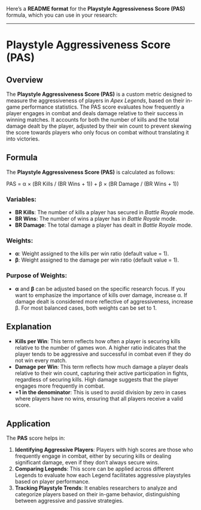 Here’s a **README format** for the **Playstyle Aggressiveness Score (PAS)** formula, which you can use in your research:

---

# Playstyle Aggressiveness Score (PAS)

## Overview

The **Playstyle Aggressiveness Score (PAS)** is a custom metric designed to measure the aggressiveness of players in *Apex Legends*, based on their in-game performance statistics. The PAS score evaluates how frequently a player engages in combat and deals damage relative to their success in winning matches. It accounts for both the number of kills and the total damage dealt by the player, adjusted by their win count to prevent skewing the score towards players who only focus on combat without translating it into victories.

## Formula

The **Playstyle Aggressiveness Score (PAS)** is calculated as follows:

PAS = α × (BR Kills / (BR Wins + 1)) + β × (BR Damage / (BR Wins + 1))


### Variables:
- **BR Kills**: The number of kills a player has secured in *Battle Royale* mode.
- **BR Wins**: The number of wins a player has in *Battle Royale* mode.
- **BR Damage**: The total damage a player has dealt in *Battle Royale* mode.

### Weights:
- **α**: Weight assigned to the kills per win ratio (default value = 1).
- **β**: Weight assigned to the damage per win ratio (default value = 1).

### Purpose of Weights:
- **α** and **β** can be adjusted based on the specific research focus. If you want to emphasize the importance of kills over damage, increase α. If damage dealt is considered more reflective of aggressiveness, increase  β. For most balanced cases, both weights can be set to 1.

## Explanation

- **Kills per Win**: This term reflects how often a player is securing kills relative to the number of games won. A higher ratio indicates that the player tends to be aggressive and successful in combat even if they do not win every match.
- **Damage per Win**: This term reflects how much damage a player deals relative to their win count, capturing their active participation in fights, regardless of securing kills. High damage suggests that the player engages more frequently in combat.
- **+1 in the denominator**: This is used to avoid division by zero in cases where players have no wins, ensuring that all players receive a valid score.

## Application

The **PAS** score helps in:
1. **Identifying Aggressive Players**: Players with high scores are those who frequently engage in combat, either by securing kills or dealing significant damage, even if they don’t always secure wins.
2. **Comparing Legends**: This score can be applied across different Legends to evaluate how each Legend facilitates aggressive playstyles based on player performance.
3. **Tracking Playstyle Trends**: It enables researchers to analyze and categorize players based on their in-game behavior, distinguishing between aggressive and passive strategies.

